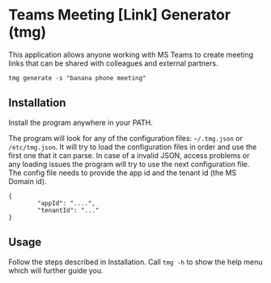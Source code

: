 # Teams Meeting [Link] Generator (tmg)

This application allows anyone working with MS Teams to create meeting links that can be shared with colleagues and external partners.

```
tmg generate -s "banana phone meeting"
```

## Installation

Install the program anywhere in your PATH.

The program will look for any of the configuration files: `~/.tmg.json` or `/etc/tmg.json`.
It will try to load the configuration files in order and use the first one that it can parse. 
In case of a invalid JSON, access problems or any loading issues the program will try to use the next configuration file.
The config file needs to provide the app id and the tenant id (the MS Domain id).

```
{
        "appId": "....",
        "tenantId": "..."
}
```

## Usage

Follow the steps described in Installation.
Call `tmg -h` to show the help menu which will further guide you.
